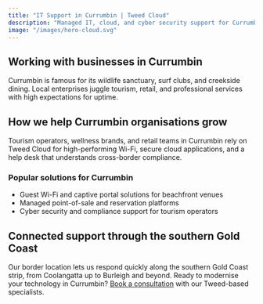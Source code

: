 ```yaml
---
title: "IT Support in Currumbin | Tweed Cloud"
description: "Managed IT, cloud, and cyber security support for Currumbin businesses through the southern Gold Coast."
image: "/images/hero-cloud.svg"
---
```


## Working with businesses in Currumbin
Currumbin is famous for its wildlife sanctuary, surf clubs, and creekside dining. Local enterprises juggle tourism, retail, and professional services with high expectations for uptime.

## How we help Currumbin organisations grow
Tourism operators, wellness brands, and retail teams in Currumbin rely on Tweed Cloud for high-performing Wi-Fi, secure cloud applications, and a help desk that understands cross-border compliance.

### Popular solutions for Currumbin
- Guest Wi-Fi and captive portal solutions for beachfront venues
- Managed point-of-sale and reservation platforms
- Cyber security and compliance support for tourism operators

## Connected support through the southern Gold Coast
Our border location lets us respond quickly along the southern Gold Coast strip, from Coolangatta up to Burleigh and beyond. Ready to modernise your technology in Currumbin? [Book a consultation](/consultation/) with our Tweed-based specialists.
